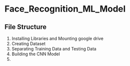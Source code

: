 # Face_Recognition_ML_Model
## File Structure
1. Installing Libraries and Mounting google drive
2. Creating Dataset
3. Separating Training Data and Testing Data
4. Building the CNN Model
5. 
